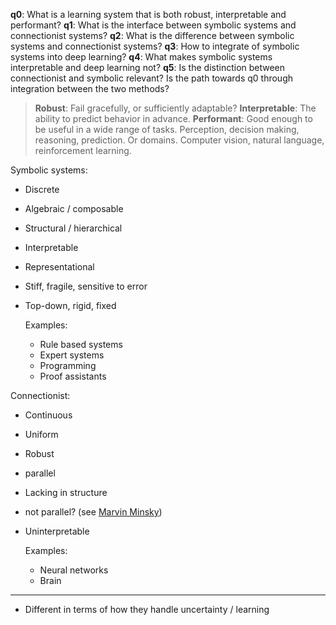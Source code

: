 **q0**: What is a learning system that is both robust, interpretable and performant?
	**q1**: What is the interface between symbolic systems and connectionist systems?
	**q2**: What is the difference between symbolic systems and connectionist systems?
	**q3**: How to integrate of symbolic systems into deep learning?
	**q4**: What makes symbolic systems interpretable and deep learning not?
	**q5**: Is the distinction between connectionist and symbolic relevant? Is the path towards  q0 through integration between the two methods?
	

> **Robust**: Fail gracefully, or sufficiently adaptable?
> **Interpretable**: The ability to predict behavior in advance.
> **Performant**: Good enough to be useful in a wide range of tasks. Perception, decision    making, reasoning, prediction. Or domains. Computer vision, natural language, reinforcement learning.


Symbolic systems:
- Discrete
- Algebraic / composable
- Structural / hierarchical
- Interpretable
- Representational


- Stiff, fragile, sensitive to error
- Top-down, rigid, fixed

	Examples:
	 - Rule based systems
	 - Expert systems
	 - Programming
	 - Proof assistants

Connectionist:
- Continuous
- Uniform
- Robust
- parallel

- Lacking in structure
- not parallel? (see [Marvin Minsky](https://web.media.mit.edu/~minsky/papers/SymbolicVs.Connectionist.html))
- Uninterpretable

	Examples:
	 - Neural networks
	 - Brain

---
- Different in terms of how they handle uncertainty / learning